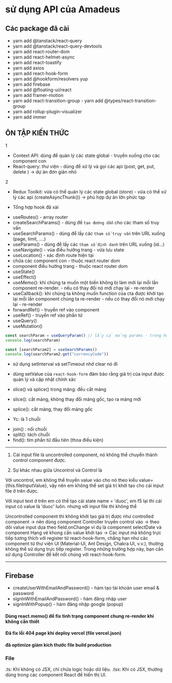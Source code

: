 # sử dụng API của Amadeus

## Các package đã cài

- yarn add @tanstack/react-query
- yarn add @tanstack/react-query-devtools
- yarn add react-router-dom
- yarn add react-helmet-async
- yarn add react-toastify
- yarn add axios
- yarn add react-hook-form
- yarn add @hookform/resolvers yup
- yarn add firebase
- yarn add @floating-ui/react
- yarn add framer-motion
- yarn add react-transition-group - yarn add @types/react-transition-group
- yarn add rollup-plugin-visualizer
- yarn add immer

## ÔN TẬP KIẾN THỨC

1
- Context API: dùng để quản lý các state global - truyền xuống cho các component con
- React-query: thư viện - dùng để xử lý và gọi các api (post, get, put, delete )
  -> dự án đơn giản nhỏ

2
- Redux Toolkit: vừa có thể quản lý các state global (store) - vừa có thể xử lý các api (createAsyncThunk())
  -> phù hợp dự án lớn phức tạp

- Tổng hợp hook đã xài

* useRoutes() - array router
* createSearchParams() - dùng để `tạo đường dẫn` cho các tham số truy vấn
* useSearchParams() - dùng để lấy các `tham số truy vấn` trên URL xuống (page, limit, ....)
* useParams() - dùng để lấy các `tham số định danh` trên URL xuống (id...)
* useNavigate() - vùa điều hướng trang - vừa lưu state
* useLocation() - xác định route hiện tại
* <Outlet/> chứa các component con - thuộc react router dom
* <Navigate> component điều hướng trang - thuộc react router dom
* useState()
* useEffect()
* useMemo(): khi chúng ta muốn một biến không bị làm mới lại mỗi lần component re-render. - nếu có thay đổi nó mới chạy lại - re-render
* useCallback(): khi chúng ta không muốn function của cta được khởi tạo lại mỗi lần component chúng ta re-render - nếu có thay đổi nó mới chạy lại - re-render
* forwardRef() - truyền ref vào component
* useRef() - truyền ref vào phần tử
* useQuery()
* useMutation()

```ts
const searchParam = useQueryParam() // lấy cả mảng params - trong hook đã chuyển mỗi params thành cặp key -value
console.log(searchParam)

const [searchParam2] = useSearchParams()
console.log(searchParam2.get("currencyCode"))
```

- sử dụng setInterval và setTimeout nhớ clear nó đi

- dùng setValue của `react-hook-form` đảm bảo rằng giá trị của input được quản lý và cập nhật chính xác

- slice() và splice() trong mảng: đều cắt mảng

* slice(): cắt mảng, không thay đổi mảng gốc, tạo ra mảng mới
* splice(): cắt mảng, thay đổi mảng gốc

* Yc: là 1 chuỗi

- join() : nối chuỗi
- split(): tách chuỗi
- find(): tìm phần tử đầu tiên (thoa điều kiện)

---

1. Cái input file là uncontrolled component, nó không thể chuyển thành control component được.

2. Sự khác nhau giữa Uncontrol và Control là

Với uncontrol, em không thể truyền value vào cho nó theo kiểu value={this.fileInputValue}, vậy nên em không thể set giá trị khởi tạo cho cái input file ở trên được.

Với input text ở trên em có thể tạo cái state name = 'duoc', em f5 lại thì cái input có value là 'duoc' luôn. nhưng với input file thì không thể

Uncontrolled component thì không khởi tạo giá trị được như controlled component
-> nên dùng component Controller truyền control vào -> theo dõi value input dựa theo field.onChange
ví dụ là component selectDate và component Hạng vé khong cần value khởi tạo
-> Các input mà không trực tiếp tương thích với register từ react-hook-form, chẳng hạn như các component từ thư viện UI (Material-UI, Ant Design, Chakra UI, v.v.), thường không thể sử dụng trực tiếp register.
Trong những trường hợp này, bạn cần sử dụng Controller để kết nối chúng với react-hook-form.

---

## Firebase

- createUserWithEmailAndPassword() - hàm tạo tài khoản user email & password
- signInWithEmailAndPassword() - hàm đăng nhập user
- signInWithPopup() - hàm đăng nhập google (popup)

#### Dùng react.memo() để fix tình trạng component chung re-render khi không cần thiết

#### Đã fix lỗi 404 page khi deploy vercel (file vercel.json)

#### đã optimize giảm kích thước file build production

### File
.ts: Khi không có JSX, chỉ chứa logic hoặc dữ liệu.
.tsx: Khi có JSX, thường dùng trong các component React để hiển thị UI.